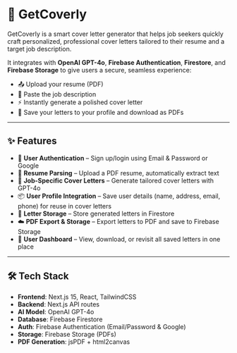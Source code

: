 # 📄 GetCoverly

GetCoverly is a smart cover letter generator that helps job seekers quickly craft personalized, professional cover letters tailored to their resume and a target job description.

It integrates with **OpenAI GPT-4o**, **Firebase Authentication**, **Firestore**, and **Firebase Storage** to give users a secure, seamless experience:

- 📤 Upload your resume (PDF)  
- 📝 Paste the job description  
- ⚡ Instantly generate a polished cover letter  
- 💾 Save your letters to your profile and download as PDFs  

---

## ✨ Features

- 🔐 **User Authentication** – Sign up/login using Email & Password or Google  
- 📄 **Resume Parsing** – Upload a PDF resume, automatically extract text  
- 🎯 **Job-Specific Cover Letters** – Generate tailored cover letters with GPT-4o  
- 📦 **User Profile Integration** – Save user details (name, address, email, phone) for reuse in cover letters  
- 📂 **Letter Storage** – Store generated letters in Firestore  
- ☁️ **PDF Export & Storage** – Export letters to PDF and save to Firebase Storage  
- 📜 **User Dashboard** – View, download, or revisit all saved letters in one place  

---

## 🛠️ Tech Stack

- **Frontend**: Next.js 15, React, TailwindCSS  
- **Backend**: Next.js API routes  
- **AI Model**: OpenAI GPT-4o  
- **Database**: Firebase Firestore  
- **Auth**: Firebase Authentication (Email/Password & Google)  
- **Storage**: Firebase Storage (PDFs)  
- **PDF Generation**: jsPDF + html2canvas  
